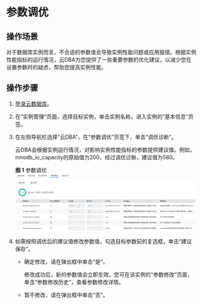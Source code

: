 # 参数调优<a name="rds_05_0033"></a>

## 操作场景<a name="section02502578472"></a>

对于数据库实例而言，不合适的参数值会导致实例性能问题或应用报错。根据实例性能指标的运行情况，云DBA为您提供了一些重要参数的优化建议，以减少您在设置参数时的疑虑，帮助您提高实例性能。

## 操作步骤<a name="section6969163118489"></a>

1.  [登录云数据库](https://support.huaweicloud.com/qs-rds/rds_login.html)。
2.  在“实例管理“页面，选择目标实例，单击实例名称，进入实例的“基本信息“页签。
3.  在左侧导航栏选择“云DBA“，在“参数调优“页签下，单击“调优诊断“。

    云DBA会根据实例运行情况，对影响实例性能指标的参数提供建议值。例如，innodb\_io\_capacity的原始值为200，经过调优诊断，建议值为580。

    **图 1**  参数调优<a name="fig1882923811281"></a>  
    ![](figures/参数调优.png "参数调优")

4.  如需按照调优后的建议值修改参数值，勾选目标参数前的复选框，单击“建议保存“。
    -   确定修改，请在弹出框中单击“是“。

        修改成功后，新的参数值会立即生效，您可在该实例的“参数修改“页面，单击“参数修改历史“，查看参数修改详情。

    -   暂不修改，请在弹出框中单击“否“。


